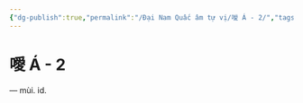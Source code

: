 ```yaml
---
{"dg-publish":true,"permalink":"/Đại Nam Quấc âm tự vị/噯 Á - 2/","tags":["âm-tự-vị"],"created":"2025-08-16T13:57:17.376+07:00"}
---
```


# 噯 Á - 2


— mùi. id.